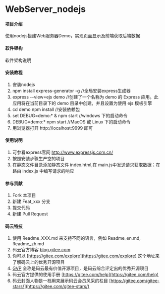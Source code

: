 # WebServer_nodejs

#### 项目介绍
使用nodejs搭建Web服务器Demo，实现页面显示及前端获取后端数据

#### 软件架构
软件架构说明


#### 安装教程

1. 安装nodejs
2. npm install express-generator -g //全局安装express生成器
3. express --view=ejs demo //创建了一个名称为 demo 的 Express 应用。此应用将在当前目录下的 demo 目录中创建，并且设置为使用 ejs 模板引擎
4. cd demo
   npm install      //安装依赖包
5. set DEBUG=demo:* & npm start  //windows 下的启动命令
6. DEBUG=demo:* npm start      //MacOS 或 Linux 下的启动命令
7. 用浏览器打开 http://localhost:9999 即可

#### 使用说明

1. 可参看express官网 http://www.expressjs.com.cn/
2. 按照安装步骤生产空的项目
3. 在静态文件目录添加静态文件 index.html,在 main.js中发送请求获取数据；在路由 index.js 中编写请求的响应

#### 参与贡献

1. Fork 本项目
2. 新建 Feat_xxx 分支
3. 提交代码
4. 新建 Pull Request


#### 码云特技

1. 使用 Readme\_XXX.md 来支持不同的语言，例如 Readme\_en.md, Readme\_zh.md
2. 码云官方博客 [blog.gitee.com](https://blog.gitee.com)
3. 你可以 [https://gitee.com/explore](https://gitee.com/explore) 这个地址来了解码云上的优秀开源项目
4. [GVP](https://gitee.com/gvp) 全称是码云最有价值开源项目，是码云综合评定出的优秀开源项目
5. 码云官方提供的使用手册 [https://gitee.com/help](https://gitee.com/help)
6. 码云封面人物是一档用来展示码云会员风采的栏目 [https://gitee.com/gitee-stars/](https://gitee.com/gitee-stars/)